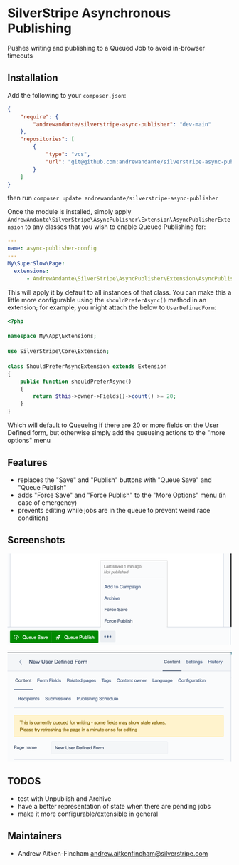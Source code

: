 # SilverStripe Asynchronous Publishing

Pushes writing and publishing to a Queued Job to avoid in-browser timeouts

## Installation

Add the following to your `composer.json`:

```json
{
    "require": {
        "andrewandante/silverstripe-async-publisher": "dev-main"
    },
    "repositories": [
        {
            "type": "vcs",
            "url": "git@github.com:andrewandante/silverstripe-async-publisher.git"
        }
    ]
}
```

then run `composer update andrewandante/silverstripe-async-publisher`

Once the module is installed, simply apply `AndrewAndante\SilverStripe\AsyncPublisher\Extension\AsyncPublisherExtension`
to any classes that you wish to enable Queued Publishing for:

```yaml
---
name: async-publisher-config
---
My\SuperSlow\Page:
  extensions:
      - AndrewAndante\SilverStripe\AsyncPublisher\Extension\AsyncPublisherExtension
```

This will apply it by default to all instances of that class. You can make this a little more configurable
using the `shouldPreferAsync()` method in an extension; for example, you might attach the below to `UserDefinedForm`:

```php
<?php

namespace My\App\Extensions;

use SilverStripe\Core\Extension;

class ShouldPreferAsyncExtension extends Extension
{
    public function shouldPreferAsync()
    {
        return $this->owner->Fields()->count() >= 20;
    }
}
```

Which will default to Queueing if there are 20 or more fields on the User Defined form, but otherwise
simply add the queueing actions to the "more options" menu

## Features

- replaces the "Save" and "Publish" buttons with "Queue Save" and "Queue Publish"
- adds "Force Save" and "Force Publish" to the "More Options" menu (in case of emergency)
- prevents editing while jobs are in the queue to prevent weird race conditions

## Screenshots

![CMS Actions](docs/img/cms-actions.png)

![Pending Jobs Warning](docs/img/pending-jobs-warning.png)

## TODOS

- test with Unpublish and Archive
- have a better representation of state when there are pending jobs
- make it more configurable/extensible in general

## Maintainers

 * Andrew Aitken-Fincham <andrew.aitkenfincham@silverstripe.com>

